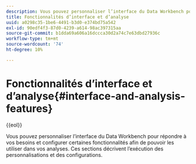 ```yaml
---
description: Vous pouvez personnaliser l’interface du Data Workbench pour répondre à vos besoins et configurer certaines fonctionnalités afin de pouvoir les utiliser dans vos analyses. Ces sections décrivent l’exécution des personnalisations et des configurations.
title: Fonctionnalités d’interface et d’analyse
uuid: a0298c35-1be6-4491-b3d0-e374bd75a542
exl-id: 90edf4f3-87d0-4239-a614-98ac397315aa
source-git-commit: b1dda69a606a16dccca30d2a74c7e63dbd27936c
workflow-type: tm+mt
source-wordcount: '74'
ht-degree: 10%

---
```


# Fonctionnalités d’interface et d’analyse{#interface-and-analysis-features}

{{eol}}

Vous pouvez personnaliser l’interface du Data Workbench pour répondre à vos besoins et configurer certaines fonctionnalités afin de pouvoir les utiliser dans vos analyses. Ces sections décrivent l’exécution des personnalisations et des configurations.
